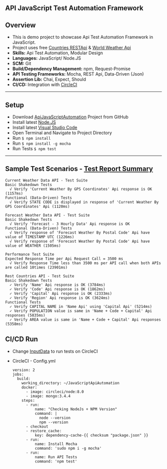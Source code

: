 ## API JavaScript Test Automation Framework


## Overview
* This is demo project to showcase Api Test Automation Framework in JavaScript.
* Project uses free [Countries RESTApi](http://restcountries.eu) & [World Weather Api](https://www.weatherbit.io/api)
* **Skills:** Api Test Automation, Modular Design
* **Languages:** JavaScript/ Node.JS
* **SCM:** Git
* **Build/Dependency Management:** npm, Request-Promise
* **API Testing Frameworks:** Mocha, REST Api, Data-Driven (Json)
* **Assertion Lib:** Chai, Expect, Should
* **CI/CD:** Integration with [CircleCI](https://circleci.com/gh/irfanalinoor)
----
## Setup
* Download [ApiJavaScriptAutomation](https://github.com/irfanalinoor/ApiJavaScriptAutomation) Project from GitHub
* Install latest [Node.JS](https://nodejs.org/en/download/)
* Install latest [Visual Studio Code](https://code.visualstudio.com/download)
* Open Terminal and Navigate to Project Directory
* Run `$ npm install`
* Run `$ npm install -g mocha`
* Run Tests `$ npm test`

----
## Sample Test Scenarios - [Test Report Summary](http://htmlpreview.github.io/?https://github.com/irfanalinoor/ApiJavaScriptAutomation/blob/master/mochawesome-report/mochawesome.html)

    Current Weather Data API - Test Suite
    Basic Shakedown Tests
      √ Verify 'Current Weather By GPS Coordinates' Api response is OK (1157ms)
    Functional (Data-Driven) Tests
      √ Verify STATE CODE is displayed in response of 'Current Weather By GPS Coordinates' Api (1120ms)

    Forecast Weather Data API - Test Suite
    Basic Shakedown Tests
      √ Verify 'Forecast - 3 Hourly Data' Api response is OK
    Functional (Data-Driven) Tests
      √ Verify response of 'Forecast Weather By Postal Code' Api have value of TIMESTAMP UTC (1226ms)
      √ Verify response of 'Forecast Weather By Postal Code' Api have value of WEATHER (1505ms)

    Performance Test Suite
    Expected Response Time per Api Request Call = 3500 ms
      √ Verify Response Time less than 3500 ms per API call when both APIs are called 10times (23901ms)

    Rest Countries API - Test Suite
    Basic Shakedown Tests
      ✓ Verify 'Name' Api response is OK (3784ms)
      ✓ Verify 'Code' Api response is OK (1862ms)
      ✓ Verify 'Capital' Api response is OK (2333ms)
      ✓ Verify 'Region' Api response is OK (3624ms)
    Functional Tests
      ✓ Verify CAPITAL NAME in 'Name Api' using 'Capital Api' (5214ms)
      ✓ Verify POPULATION value is same in 'Name + Code + Capital' Api responses (5835ms)
      ✓ Verify AREA value is same in 'Name + Code + Capital' Api responses (5358ms)


## CI/CD Run
- Change [InputData](https://github.com/irfanalinoor/JavaScriptApiAutomation/blob/master/resource/datafile/InputData.json) to run tests on CircleCI

- CircleCI - Config.yml

      version: 2
      jobs:
        build:
          working_directory: ~/JavaScriptApiAutomation
          docker:
            - image: circleci/node:8.0
            - image: mongo:3.4.4
          steps:
            - run:
                name: "Checking NodeJs + NPM Version"
                command: |
                  node --version
                  npm --version
            - checkout
            - restore_cache:
                key: dependency-cache-{{ checksum "package.json" }}
            - run:
                name: Install Mocha
                command: 'sudo npm i -g mocha'
            - run:
                name: Run API Tests
                command: 'npm test'

    